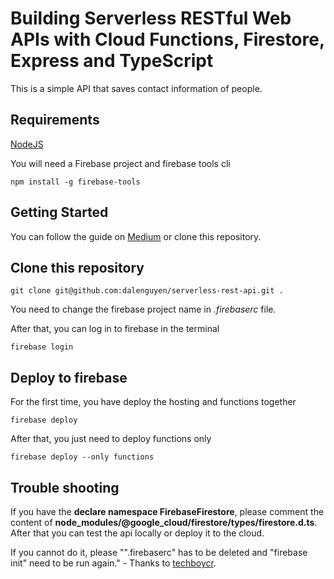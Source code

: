 # Building Serverless RESTful Web APIs with Cloud Functions, Firestore, Express and TypeScript

This is a simple API that saves contact information of people. 

## Requirements

[NodeJS](https://nodejs.org/en/)

You will need a Firebase project and firebase tools cli

```
npm install -g firebase-tools
```

## Getting Started

You can follow the guide on [Medium](https://medium.com/@dalenguyen/building-a-serverless-restful-api-with-cloud-functions-firestore-and-express-f917a305d4e6) or clone this repository.

## Clone this repository

```
git clone git@github.com:dalenguyen/serverless-rest-api.git .
```

You need to change the firebase project name in *.firebaserc* file.

After that, you can log in to firebase in the terminal 

```
firebase login
```

## Deploy to firebase

For the first time, you have deploy the hosting and functions together

```
firebase deploy
```

After that, you just need to deploy functions only

```
firebase deploy --only functions
```

## Trouble shooting 

If you have the **declare namespace FirebaseFirestore**, please comment the content of **node_modules/@google_cloud/firestore/types/firestore.d.ts**. After that you can test the api locally or deploy it to the cloud.

If you cannot do it, please "".firebaserc" has to be deleted and "firebase init" need to be run again." - Thanks to [techboycr](https://github.com/dalenguyen/serverless-rest-api/issues/1).